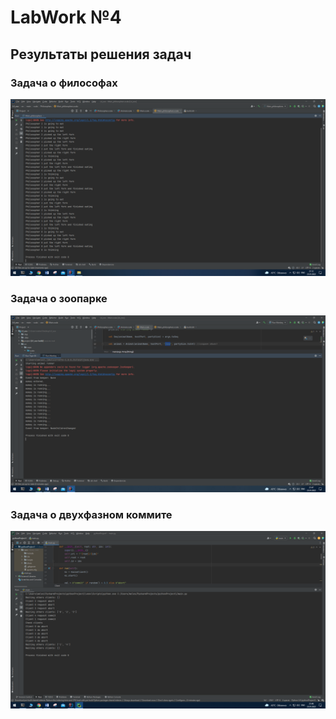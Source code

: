 # LabWork №4


## Результаты решения задач


### Задача о философах
![Screenshot](image/task_phi.png)


### Задача о зоопарке
![Screenshot](image/zoopark.png)


### Задача о двухфазном коммите
![Screenshot](image/2_commit.png)
